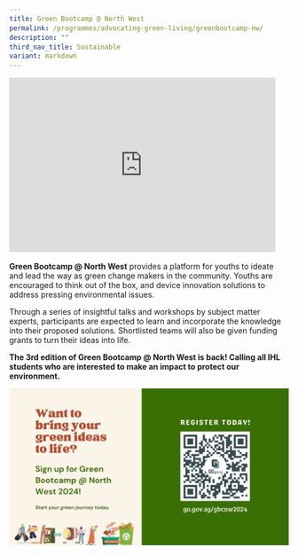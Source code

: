 ```yaml
---
title: Green Bootcamp @ North West
permalink: /programmes/advocating-green-living/greenbootcamp-nw/
description: ""
third_nav_title: Sustainable
variant: markdown
---
```

<iframe allowfullscreen="" allow="accelerometer; autoplay; clipboard-write; encrypted-media; gyroscope; picture-in-picture; web-share" frameborder="0" title="YouTube video player" src="https://www.youtube.com/embed/r8XOxyLAIrw" height="315" width="480"></iframe>

**Green Bootcamp @ North West** provides a platform for youths to ideate and lead the way as green change makers in the community. Youths are encouraged to think out of the box, and device innovation solutions to address pressing environmental issues.

Through a series of insightful talks and workshops by subject matter experts, participants are expected to learn and incorporate the knowledge into their proposed solutions. Shortlisted teams will also be given funding grants to turn their ideas into life.

**The 3rd edition of Green Bootcamp @ North West is back! Calling all IHL students who are interested to make an impact to protect our environment.**

![](/images/Programmes/Green%20Living/Green_Bootcamp_Poster__1080_x_400_px___60_x_140_cm___1_.jpg)